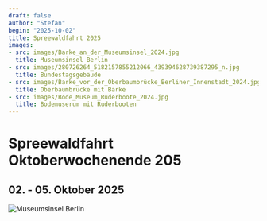```yaml
---
draft: false
author: "Stefan"
begin: "2025-10-02"
title: Spreewaldfahrt 2025
images:
- src: images/Barke_an_der_Museumsinsel_2024.jpg
  title: Museumsinsel Berlin
- src: images/280726264_5182157855212066_439394628739387295_n.jpg
  title: Bundestagsgebäude
- src: images/Barke_vor_der_Oberbaumbrücke_Berliner_Innenstadt_2024.jpg
  title: Oberbaumbrücke mit Barke    
- src: images/Bode_Museum_Ruderboote_2024.jpg
  title: Bodemuserum mit Ruderbooten
---
```


# Spreewaldfahrt Oktoberwochenende 205

## 02. - 05. Oktober 2025

![Museumsinsel Berlin](./images/Barke_an_der_Museumsinsel_2024.jpg)

